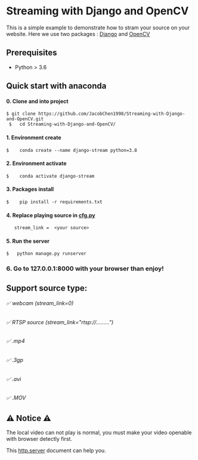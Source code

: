 <h1> Streaming with Django and OpenCV </h1>

This is a simple example to demonstrate how to stram your source on your website.
Here we use two packages : [Django](https://www.djangoproject.com/) and [OpenCV](https://opencv.org/)


## Prerequisites 
- Python > 3.6

## Quick start with anaconda 

#### 0. Clone and into project 
```
$ git clone https://github.com/JacobChen1998/Streaming-with-Django-and-OpenCV.git
 $   cd Streaming-with-Django-and-OpenCV/
```



#### 1. Environment create
```
$    conda create --name django-stream python=3.8
```

#### 2. Environment activate
```
$    conda activate django-stream
```

#### 3. Packages install
```
$    pip install -r requirements.txt
```

#### 4. Replace playing source in [cfg.py](https://github.com/JacobChen1998/Streaming-with-Django-and-OpenCV/blob/main/cfg.py)
```
   stream_link =  <your source>
```

#### 5. Run the server
```
$   python manage.py runserver
```

### 6. Go to 127.0.0.1:8000 with your browser than enjoy!


## Support source type:

###### :white_check_mark: webcam (stream_link=0)

###### :white_check_mark: RTSP source (stream_link="rtsp://.........")

###### :white_check_mark: .mp4

###### :white_check_mark: .3gp

###### :white_check_mark: .avi

###### :white_check_mark: .MOV


## :warning: Notice :warning:
The local video can not play is normal, you must make your video openable with browser detectly first.

This [http.server](https://docs.python.org/3/library/http.server.html) document can help you.
